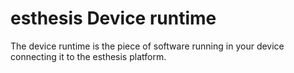# esthesis Device runtime
The device runtime is the piece of software running in your device connecting
it to the esthesis platform.
